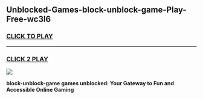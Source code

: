 
## Unblocked-Games-block-unblock-game-Play-Free-wc3l6
<h3>
<a href="https://premium76.site?title=block-unblock-game&ref=18A">CLICK TO PLAY</a></h3>
<hr>

<h3>
<a href="https://premium76.site?title=block-unblock-game&ref=18A">CLICK 2 PLAY</a>
  
</h3>

<a href="https://premium76.site?title=block-unblock-game&ref=18A"><img src="https://clearcache.store/games.png"></a>


**block-unblock-game games unblocked: Your Gateway to Fun and Accessible Online Gaming**

